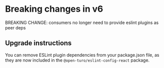 # Breaking changes in v6

BREAKING CHANGE: consumers no longer need to provide eslint plugins as peer deps

## Upgrade instructions

You can remove ESLint plugin dependencies from your package.json file, as they are now included in the `@open-turo/eslint-config-react` package.
